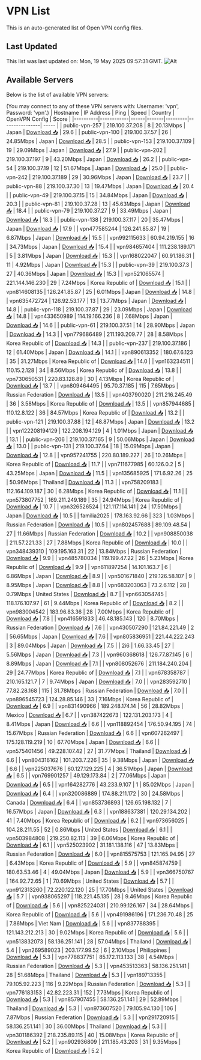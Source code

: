 # VPN List

This is an auto-generated list of Open VPN config files.

## Last Updated

This list was last updated on: Mon, 19 May 2025 09:57:31 GMT.
![Alt](https://repobeats.axiom.co/api/embed/186b98318ef1479477931607c1ad7d823f12451f.svg "Repobeats analytics image")

## Available Servers

Below is the list of available VPN servers:

(You may connect to any of these VPN servers with: Username: 'vpn', Password: 'vpn'.)
| Hostname | IP Address | Ping | Speed | Country | OpenVPN Config | Score |
|----------|------------|------|-------|---------|----------------| ----- |
| public-vpn-257 | 219.100.37.208 | 8 | 20.13Mbps | Japan | [Download 📥](./configs/server_0_JP.ovpn) | 29.6 |
| public-vpn-100 | 219.100.37.57 | 26 | 24.85Mbps | Japan | [Download 📥](./configs/server_1_JP.ovpn) | 28.5 |
| public-vpn-153 | 219.100.37.109 | 19 | 29.09Mbps | Japan | [Download 📥](./configs/server_2_JP.ovpn) | 27.9 |
| public-vpn-202 | 219.100.37.197 | 9 | 43.20Mbps | Japan | [Download 📥](./configs/server_3_JP.ovpn) | 26.2 |
| public-vpn-54 | 219.100.37.19 | 12 | 51.67Mbps | Japan | [Download 📥](./configs/server_4_JP.ovpn) | 25.0 |
| public-vpn-242 | 219.100.37.189 | 29 | 30.96Mbps | Japan | [Download 📥](./configs/server_5_JP.ovpn) | 23.7 |
| public-vpn-88 | 219.100.37.30 | 13 | 19.47Mbps | Japan | [Download 📥](./configs/server_6_JP.ovpn) | 20.4 |
| public-vpn-49 | 219.100.37.15 | 15 | 34.84Mbps | Japan | [Download 📥](./configs/server_7_JP.ovpn) | 20.3 |
| public-vpn-81 | 219.100.37.28 | 13 | 45.63Mbps | Japan | [Download 📥](./configs/server_8_JP.ovpn) | 18.4 |
| public-vpn-79 | 219.100.37.27 | 9 | 33.49Mbps | Japan | [Download 📥](./configs/server_9_JP.ovpn) | 18.3 |
| public-vpn-138 | 219.100.37.117 | 20 | 35.47Mbps | Japan | [Download 📥](./configs/server_10_JP.ovpn) | 17.9 |
| vpn477585244 | 126.241.85.87 | 19 | 6.87Mbps | Japan | [Download 📥](./configs/server_11_JP.ovpn) | 15.5 |
| vpn992115633 | 60.94.219.155 | 16 | 34.73Mbps | Japan | [Download 📥](./configs/server_12_JP.ovpn) | 15.4 |
| vpn984657404 | 111.238.189.171 | 5 | 3.81Mbps | Japan | [Download 📥](./configs/server_13_JP.ovpn) | 15.3 |
| vpn168022047 | 60.91.186.31 | 11 | 4.92Mbps | Japan | [Download 📥](./configs/server_14_JP.ovpn) | 15.3 |
| public-vpn-39 | 219.100.37.3 | 27 | 40.36Mbps | Japan | [Download 📥](./configs/server_15_JP.ovpn) | 15.3 |
| vpn521065574 | 221.144.146.230 | 29 | 7.24Mbps | Korea Republic of | [Download 📥](./configs/server_16_KR.ovpn) | 15.1 |
| vpn814608135 | 126.241.85.87 | 25 | 6.01Mbps | Japan | [Download 📥](./configs/server_17_JP.ovpn) | 14.8 |
| vpn635472724 | 126.92.53.177 | 13 | 13.77Mbps | Japan | [Download 📥](./configs/server_18_JP.ovpn) | 14.8 |
| public-vpn-118 | 219.100.37.87 | 29 | 23.09Mbps | Japan | [Download 📥](./configs/server_19_JP.ovpn) | 14.8 |
| vpn433650989 | 114.19.166.236 | 8 | 7.68Mbps | Japan | [Download 📥](./configs/server_20_JP.ovpn) | 14.6 |
| public-vpn-61 | 219.100.37.51 | 14 | 28.90Mbps | Japan | [Download 📥](./configs/server_21_JP.ovpn) | 14.3 |
| vpn779686489 | 211.193.209.77 | 28 | 8.58Mbps | Korea Republic of | [Download 📥](./configs/server_22_KR.ovpn) | 14.3 |
| public-vpn-237 | 219.100.37.186 | 12 | 61.40Mbps | Japan | [Download 📥](./configs/server_23_JP.ovpn) | 14.1 |
| vpn890613352 | 180.67.6.123 | 35 | 31.27Mbps | Korea Republic of | [Download 📥](./configs/server_24_KR.ovpn) | 14.0 |
| vpn163234511 | 110.15.2.128 | 34 | 8.56Mbps | Korea Republic of | [Download 📥](./configs/server_25_KR.ovpn) | 13.8 |
| vpn730650531 | 220.83.128.89 | 30 | 4.13Mbps | Korea Republic of | [Download 📥](./configs/server_26_KR.ovpn) | 13.7 |
| vpn809464495 | 95.70.37.185 | 115 | 7.65Mbps | Russian Federation | [Download 📥](./configs/server_27_RU.ovpn) | 13.5 |
| vpn403790020 | 211.216.245.49 | 36 | 3.58Mbps | Korea Republic of | [Download 📥](./configs/server_28_KR.ovpn) | 13.5 |
| vpn857944685 | 110.12.8.122 | 36 | 84.57Mbps | Korea Republic of | [Download 📥](./configs/server_29_KR.ovpn) | 13.2 |
| public-vpn-121 | 219.100.37.88 | 12 | 48.87Mbps | Japan | [Download 📥](./configs/server_30_JP.ovpn) | 13.2 |
| vpn122208194129 | 122.208.194.129 | 4 | 1.01Mbps | Japan | [Download 📥](./configs/server_31_JP.ovpn) | 13.1 |
| public-vpn-206 | 219.100.37.165 | 9 | 50.06Mbps | Japan | [Download 📥](./configs/server_32_JP.ovpn) | 13.0 |
| public-vpn-131 | 219.100.37.64 | 18 | 15.09Mbps | Japan | [Download 📥](./configs/server_33_JP.ovpn) | 12.8 |
| vpn957241755 | 220.80.189.227 | 26 | 10.26Mbps | Korea Republic of | [Download 📥](./configs/server_34_KR.ovpn) | 11.7 |
| vpn711677985 | 60.126.0.2 | 5 | 43.25Mbps | Japan | [Download 📥](./configs/server_35_JP.ovpn) | 11.5 |
| vpn135685925 | 171.6.92.26 | 25 | 50.96Mbps | Thailand | [Download 📥](./configs/server_36_TH.ovpn) | 11.3 |
| vpn758209183 | 112.164.109.187 | 30 | 6.28Mbps | Korea Republic of | [Download 📥](./configs/server_37_KR.ovpn) | 11.1 |
| vpn573807752 | 169.211.249.189 | 35 | 24.94Mbps | Korea Republic of | [Download 📥](./configs/server_38_KR.ovpn) | 10.7 |
| vpn326526524 | 121.117.114.141 | 24 | 17.50Mbps | Japan | [Download 📥](./configs/server_39_JP.ovpn) | 10.5 |
| familia2025 | 178.163.92.66 | 323 | 1.03Mbps | Russian Federation | [Download 📥](./configs/server_40_RU.ovpn) | 10.5 |
| vpn802457688 | 89.109.48.54 | 27 | 11.66Mbps | Russian Federation | [Download 📥](./configs/server_41_RU.ovpn) | 10.2 |
| vpn908850038 | 211.57.221.33 | 27 | 7.88Mbps | Korea Republic of | [Download 📥](./configs/server_42_KR.ovpn) | 10.0 |
| vpn348439310 | 109.195.163.31 | 22 | 13.84Mbps | Russian Federation | [Download 📥](./configs/server_43_RU.ovpn) | 9.9 |
| vpn485780034 | 119.199.47.22 | 26 | 5.23Mbps | Korea Republic of | [Download 📥](./configs/server_44_KR.ovpn) | 9.9 |
| vpn611897254 | 14.101.163.7 | 6 | 6.86Mbps | Japan | [Download 📥](./configs/server_45_JP.ovpn) | 8.9 |
| vpn501671840 | 219.126.58.107 | 9 | 8.95Mbps | Japan | [Download 📥](./configs/server_46_JP.ovpn) | 8.8 |
| vpn683203063 | 73.2.6.112 | 28 | 0.79Mbps | United States | [Download 📥](./configs/server_47_US.ovpn) | 8.7 |
| vpn663054745 | 118.176.107.97 | 61 | 9.44Mbps | Korea Republic of | [Download 📥](./configs/server_48_KR.ovpn) | 8.2 |
| vpn983004542 | 183.96.83.36 | 28 | 7.00Mbps | Korea Republic of | [Download 📥](./configs/server_49_KR.ovpn) | 7.8 |
| vpn416591833 | 46.48.185.143 | 120 | 8.70Mbps | Russian Federation | [Download 📥](./configs/server_50_RU.ovpn) | 7.6 |
| vpn430507290 | 121.84.221.49 | 2 | 56.65Mbps | Japan | [Download 📥](./configs/server_51_JP.ovpn) | 7.6 |
| vpn805836951 | 221.44.222.243 | 3 | 89.04Mbps | Japan | [Download 📥](./configs/server_52_JP.ovpn) | 7.5 |
| 2i6 | 1.66.33.45 | 27 | 5.56Mbps | Japan | [Download 📥](./configs/server_53_JP.ovpn) | 7.3 |
| vpn960368618 | 126.77.87.145 | 6 | 8.89Mbps | Japan | [Download 📥](./configs/server_54_JP.ovpn) | 7.1 |
| vpn808052676 | 211.184.240.204 | 29 | 24.77Mbps | Korea Republic of | [Download 📥](./configs/server_55_KR.ovpn) | 7.1 |
| vpn678358787 | 210.165.121.7 | 7 | 9.74Mbps | Japan | [Download 📥](./configs/server_56_JP.ovpn) | 7.0 |
| vpn283592710 | 77.82.28.168 | 115 | 31.78Mbps | Russian Federation | [Download 📥](./configs/server_57_RU.ovpn) | 7.0 |
| vpn896545723 | 124.28.85.146 | 33 | 7.16Mbps | Korea Republic of | [Download 📥](./configs/server_58_KR.ovpn) | 6.9 |
| vpn831490966 | 189.248.174.14 | 56 | 28.82Mbps | Mexico | [Download 📥](./configs/server_59_MX.ovpn) | 6.7 |
| vpn387422673 | 122.131.203.173 | 4 | 8.41Mbps | Japan | [Download 📥](./configs/server_60_JP.ovpn) | 6.6 |
| vpn118892454 | 176.50.94.195 | 74 | 15.67Mbps | Russian Federation | [Download 📥](./configs/server_61_RU.ovpn) | 6.6 |
| vpn607262497 | 175.128.119.219 | 10 | 67.70Mbps | Japan | [Download 📥](./configs/server_62_JP.ovpn) | 6.6 |
| vpn575401456 | 49.228.107.42 | 27 | 31.77Mbps | Thailand | [Download 📥](./configs/server_63_TH.ovpn) | 6.6 |
| vpn804316162 | 101.203.7.226 | 35 | 9.38Mbps | Japan | [Download 📥](./configs/server_64_JP.ovpn) | 6.6 |
| vpn225037676 | 60.127.129.225 | 4 | 36.51Mbps | Japan | [Download 📥](./configs/server_65_JP.ovpn) | 6.5 |
| vpn769901257 | 49.129.173.84 | 2 | 77.06Mbps | Japan | [Download 📥](./configs/server_66_JP.ovpn) | 6.5 |
| vpn164282776 | 43.233.9.107 | 1 | 85.02Mbps | Japan | [Download 📥](./configs/server_67_JP.ovpn) | 6.4 |
| vpn320086889 | 174.88.211.172 | 30 | 24.58Mbps | Canada | [Download 📥](./configs/server_68_CA.ovpn) | 6.4 |
| vpn853736893 | 126.65.198.132 | 7 | 16.57Mbps | Japan | [Download 📥](./configs/server_69_JP.ovpn) | 6.3 |
| vpn188637381 | 120.29.134.202 | 41 | 7.40Mbps | Korea Republic of | [Download 📥](./configs/server_70_KR.ovpn) | 6.2 |
| vpn973656025 | 104.28.211.55 | 52 | 0.86Mbps | United States | [Download 📥](./configs/server_71_US.ovpn) | 6.1 |
| vpn503984808 | 219.250.82.113 | 39 | 6.06Mbps | Korea Republic of | [Download 📥](./configs/server_72_KR.ovpn) | 6.1 |
| vpn525023902 | 31.181.138.116 | 47 | 13.83Mbps | Russian Federation | [Download 📥](./configs/server_73_RU.ovpn) | 6.0 |
| vpn815575753 | 121.165.94.95 | 27 | 6.43Mbps | Korea Republic of | [Download 📥](./configs/server_74_KR.ovpn) | 5.9 |
| vpn845874759 | 180.63.53.46 | 4 | 49.04Mbps | Japan | [Download 📥](./configs/server_75_JP.ovpn) | 5.9 |
| vpn366750767 | 164.92.72.65 | 1 | 70.69Mbps | United States | [Download 📥](./configs/server_76_US.ovpn) | 5.7 |
| vpn912313260 | 72.220.122.120 | 25 | 17.70Mbps | United States | [Download 📥](./configs/server_77_US.ovpn) | 5.7 |
| vpn938065297 | 118.221.45.135 | 28 | 9.46Mbps | Korea Republic of | [Download 📥](./configs/server_78_KR.ovpn) | 5.6 |
| vpn825224031 | 210.99.126.167 | 34 | 28.64Mbps | Korea Republic of | [Download 📥](./configs/server_79_KR.ovpn) | 5.6 |
| vpn491986196 | 171.236.70.48 | 25 | 7.86Mbps | Viet Nam | [Download 📥](./configs/server_80_VN.ovpn) | 5.6 |
| vpn837788395 | 121.143.212.213 | 30 | 9.02Mbps | Korea Republic of | [Download 📥](./configs/server_81_KR.ovpn) | 5.6 |
| vpn513832073 | 58.136.251.141 | 28 | 57.04Mbps | Thailand | [Download 📥](./configs/server_82_TH.ovpn) | 5.4 |
| vpn269589023 | 203.177.99.52 | 6 | 2.10Mbps | Philippines | [Download 📥](./configs/server_83_PH.ovpn) | 5.3 |
| vpn778837751 | 85.172.113.133 | 38 | 4.54Mbps | Russian Federation | [Download 📥](./configs/server_84_RU.ovpn) | 5.3 |
| vpn453513363 | 58.136.251.141 | 28 | 51.68Mbps | Thailand | [Download 📥](./configs/server_85_TH.ovpn) | 5.3 |
| vpn189713355 | 79.105.92.223 | 116 | 9.22Mbps | Russian Federation | [Download 📥](./configs/server_86_RU.ovpn) | 5.3 |
| vpn776183153 | 42.82.223.31 | 152 | 7.73Mbps | Korea Republic of | [Download 📥](./configs/server_87_KR.ovpn) | 5.3 |
| vpn857907455 | 58.136.251.141 | 29 | 52.89Mbps | Thailand | [Download 📥](./configs/server_88_TH.ovpn) | 5.3 |
| vpn973607520 | 79.105.94.130 | 106 | 7.87Mbps | Russian Federation | [Download 📥](./configs/server_89_RU.ovpn) | 5.3 |
| vpn291720915 | 58.136.251.141 | 30 | 36.00Mbps | Thailand | [Download 📥](./configs/server_90_TH.ovpn) | 5.3 |
| vpn301186392 | 218.235.89.115 | 40 | 15.08Mbps | Korea Republic of | [Download 📥](./configs/server_91_KR.ovpn) | 5.2 |
| vpn902936809 | 211.185.43.203 | 31 | 9.35Mbps | Korea Republic of | [Download 📥](./configs/server_92_KR.ovpn) | 5.2 |
